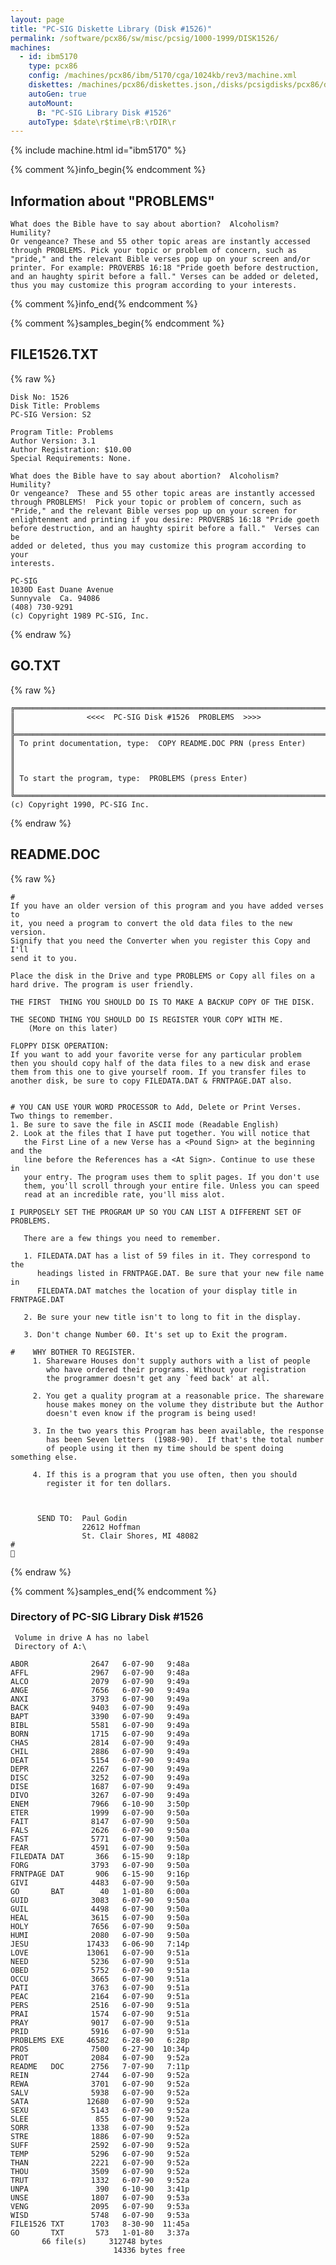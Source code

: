 ```yaml
---
layout: page
title: "PC-SIG Diskette Library (Disk #1526)"
permalink: /software/pcx86/sw/misc/pcsig/1000-1999/DISK1526/
machines:
  - id: ibm5170
    type: pcx86
    config: /machines/pcx86/ibm/5170/cga/1024kb/rev3/machine.xml
    diskettes: /machines/pcx86/diskettes.json,/disks/pcsigdisks/pcx86/diskettes.json
    autoGen: true
    autoMount:
      B: "PC-SIG Library Disk #1526"
    autoType: $date\r$time\rB:\rDIR\r
---
```


{% include machine.html id="ibm5170" %}

{% comment %}info_begin{% endcomment %}

## Information about "PROBLEMS"

    What does the Bible have to say about abortion?  Alcoholism?  Humility?
    Or vengeance? These and 55 other topic areas are instantly accessed
    through PROBLEMS. Pick your topic or problem of concern, such as
    "pride," and the relevant Bible verses pop up on your screen and/or
    printer. For example: PROVERBS 16:18 "Pride goeth before destruction,
    and an haughty spirit before a fall." Verses can be added or deleted,
    thus you may customize this program according to your interests.
{% comment %}info_end{% endcomment %}

{% comment %}samples_begin{% endcomment %}

## FILE1526.TXT

{% raw %}
```
Disk No: 1526                                                           
Disk Title: Problems                                                    
PC-SIG Version: S2                                                      
                                                                        
Program Title: Problems                                                 
Author Version: 3.1                                                     
Author Registration: $10.00                                             
Special Requirements: None.                                             
                                                                        
What does the Bible have to say about abortion?  Alcoholism?  Humility? 
Or vengeance?  These and 55 other topic areas are instantly accessed    
through PROBLEMS!  Pick your topic or problem of concern, such as       
"Pride," and the relevant Bible verses pop up on your screen for        
enlightenment and printing if you desire: PROVERBS 16:18 "Pride goeth   
before destruction, and an haughty spirit before a fall."  Verses can be
added or deleted, thus you may customize this program according to your 
interests.                                                              
                                                                        
PC-SIG                                                                  
1030D East Duane Avenue                                                 
Sunnyvale  Ca. 94086                                                    
(408) 730-9291                                                          
(c) Copyright 1989 PC-SIG, Inc.                                         
```
{% endraw %}

## GO.TXT

{% raw %}
```
╔═════════════════════════════════════════════════════════════════════════╗
║                <<<<  PC-SIG Disk #1526  PROBLEMS  >>>>                  ║
╠═════════════════════════════════════════════════════════════════════════╣
║ To print documentation, type:  COPY README.DOC PRN (press Enter)        ║
║                                                                         ║
║ To start the program, type:  PROBLEMS (press Enter)                     ║
╚═════════════════════════════════════════════════════════════════════════╝
(c) Copyright 1990, PC-SIG Inc.
```
{% endraw %}

## README.DOC

{% raw %}
```
#
If you have an older version of this program and you have added verses to
it, you need a program to convert the old data files to the new version.
Signify that you need the Converter when you register this Copy and I'll
send it to you.

Place the disk in the Drive and type PROBLEMS or Copy all files on a
hard drive. The program is user friendly.

THE FIRST  THING YOU SHOULD DO IS TO MAKE A BACKUP COPY OF THE DISK.

THE SECOND THING YOU SHOULD DO IS REGISTER YOUR COPY WITH ME.
    (More on this later)

FLOPPY DISK OPERATION:
If you want to add your favorite verse for any particular problem
then you should copy half of the data files to a new disk and erase
them from this one to give yourself room. If you transfer files to
another disk, be sure to copy FILEDATA.DAT & FRNTPAGE.DAT also.


# YOU CAN USE YOUR WORD PROCESSOR to Add, Delete or Print Verses.
Two things to remember.
1. Be sure to save the file in ASCII mode (Readable English)
2. Look at the files that I have put together. You will notice that
   the First Line of a new Verse has a <Pound Sign> at the beginning and the
   line before the References has a <At Sign>. Continue to use these in
   your entry. The program uses them to split pages. If you don't use
   them, you'll scroll through your entire file. Unless you can speed
   read at an incredible rate, you'll miss alot.

I PURPOSELY SET THE PROGRAM UP SO YOU CAN LIST A DIFFERENT SET OF PROBLEMS.

   There are a few things you need to remember.

   1. FILEDATA.DAT has a list of 59 files in it. They correspond to the
      headings listed in FRNTPAGE.DAT. Be sure that your new file name in
      FILEDATA.DAT matches the location of your display title in FRNTPAGE.DAT

   2. Be sure your new title isn't to long to fit in the display.

   3. Don't change Number 60. It's set up to Exit the program.

#    WHY BOTHER TO REGISTER.
     1. Shareware Houses don't supply authors with a list of people
        who have ordered their programs. Without your registration
        the programmer doesn't get any `feed back' at all.

     2. You get a quality program at a reasonable price. The shareware
        house makes money on the volume they distribute but the Author
        doesn't even know if the program is being used!

     3. In the two years this Program has been available, the response
        has been Seven letters  (1988-90).  If that's the total number
        of people using it then my time should be spent doing something else.

     4. If this is a program that you use often, then you should
        register it for ten dollars.



      SEND TO:  Paul Godin
                22612 Hoffman
                St. Clair Shores, MI 48082
#

```
{% endraw %}

{% comment %}samples_end{% endcomment %}

### Directory of PC-SIG Library Disk #1526

     Volume in drive A has no label
     Directory of A:\

    ABOR              2647   6-07-90   9:48a
    AFFL              2967   6-07-90   9:48a
    ALCO              2079   6-07-90   9:49a
    ANGE              7656   6-07-90   9:49a
    ANXI              3793   6-07-90   9:49a
    BACK              9403   6-07-90   9:49a
    BAPT              3390   6-07-90   9:49a
    BIBL              5581   6-07-90   9:49a
    BORN              1715   6-07-90   9:49a
    CHAS              2814   6-07-90   9:49a
    CHIL              2886   6-07-90   9:49a
    DEAT              5154   6-07-90   9:49a
    DEPR              2267   6-07-90   9:49a
    DISC              3252   6-07-90   9:49a
    DISE              1687   6-07-90   9:49a
    DIVO              3267   6-07-90   9:49a
    ENEM              7966   6-10-90   3:50p
    ETER              1999   6-07-90   9:50a
    FAIT              8147   6-07-90   9:50a
    FALS              2626   6-07-90   9:50a
    FAST              5771   6-07-90   9:50a
    FEAR              4591   6-07-90   9:50a
    FILEDATA DAT       366   6-15-90   9:18p
    FORG              3793   6-07-90   9:50a
    FRNTPAGE DAT       906   6-15-90   9:16p
    GIVI              4483   6-07-90   9:50a
    GO       BAT        40   1-01-80   6:00a
    GUID              3083   6-07-90   9:50a
    GUIL              4498   6-07-90   9:50a
    HEAL              3615   6-07-90   9:50a
    HOLY              7656   6-07-90   9:50a
    HUMI              2080   6-07-90   9:50a
    JESU             17433   6-06-90   7:14p
    LOVE             13061   6-07-90   9:51a
    NEED              5236   6-07-90   9:51a
    OBED              5752   6-07-90   9:51a
    OCCU              3665   6-07-90   9:51a
    PATI              3763   6-07-90   9:51a
    PEAC              2164   6-07-90   9:51a
    PERS              2516   6-07-90   9:51a
    PRAI              1574   6-07-90   9:51a
    PRAY              9017   6-07-90   9:51a
    PRID              5916   6-07-90   9:51a
    PROBLEMS EXE     46582   6-28-90   6:28p
    PROS              7500   6-27-90  10:34p
    PROT              2084   6-07-90   9:52a
    README   DOC      2756   7-07-90   7:11p
    REIN              2744   6-07-90   9:52a
    REWA              3701   6-07-90   9:52a
    SALV              5938   6-07-90   9:52a
    SATA             12680   6-07-90   9:52a
    SEXU              5143   6-07-90   9:52a
    SLEE               855   6-07-90   9:52a
    SORR              1338   6-07-90   9:52a
    STRE              1886   6-07-90   9:52a
    SUFF              2592   6-07-90   9:52a
    TEMP              5296   6-07-90   9:52a
    THAN              2221   6-07-90   9:52a
    THOU              3509   6-07-90   9:52a
    TRUT              1332   6-07-90   9:52a
    UNPA               390   6-10-90   3:41p
    UNSE              1807   6-07-90   9:53a
    VENG              2095   6-07-90   9:53a
    WISD              5748   6-07-90   9:53a
    FILE1526 TXT      1703   8-30-90  11:45a
    GO       TXT       573   1-01-80   3:37a
           66 file(s)     312748 bytes
                           14336 bytes free
